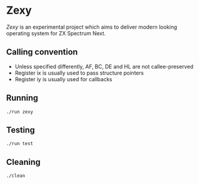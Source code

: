 # Zexy

*Zexy* is an experimental project which aims to deliver modern looking operating system for ZX Spectrum Next.

## Calling convention

* Unless specified differently, AF, BC, DE and HL are not callee-preserved
* Register ix is usually used to pass structure pointers
* Register iy is usually used for callbacks

## Running

```
./run zexy
```

## Testing

```
./run test
```

## Cleaning

```
./clean
```
